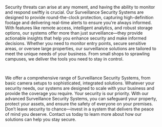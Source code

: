 Security threats can arise at any moment, and having the ability to monitor and respond swiftly is crucial. Our Surveillance Security Systems are designed to provide round-the-clock protection, capturing high-definition footage and delivering real-time alerts to ensure you're always informed. With features like remote access, intelligent analytics, and robust storage options, our systems offer more than just surveillance—they provide actionable insights that help you enhance security and make informed decisions. Whether you need to monitor entry points, secure sensitive areas, or oversee large properties, our surveillance solutions are tailored to meet the unique needs of your business. From small shops to sprawling campuses, we deliver the tools you need to stay in control.

<br>

We offer a comprehensive range of Surveillance Security Systems, from basic camera setups to sophisticated, integrated solutions. Whatever your security needs, our systems are designed to scale with your business and provide the coverage you require. Your security is our priority. With our advanced Surveillance Security Systems, you can safeguard your property, protect your assets, and ensure the safety of everyone on your premises. Don’t leave security to chance—invest in a system that delivers the peace of mind you deserve. Contact us today to learn more about how our solutions can help you stay secure.